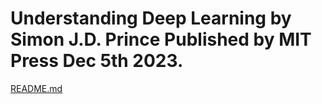 # Understanding Deep Learning by Simon J.D. Prince Published by MIT Press Dec 5th 2023.

[README.md](https://udlbook.github.io/udlbook/)
